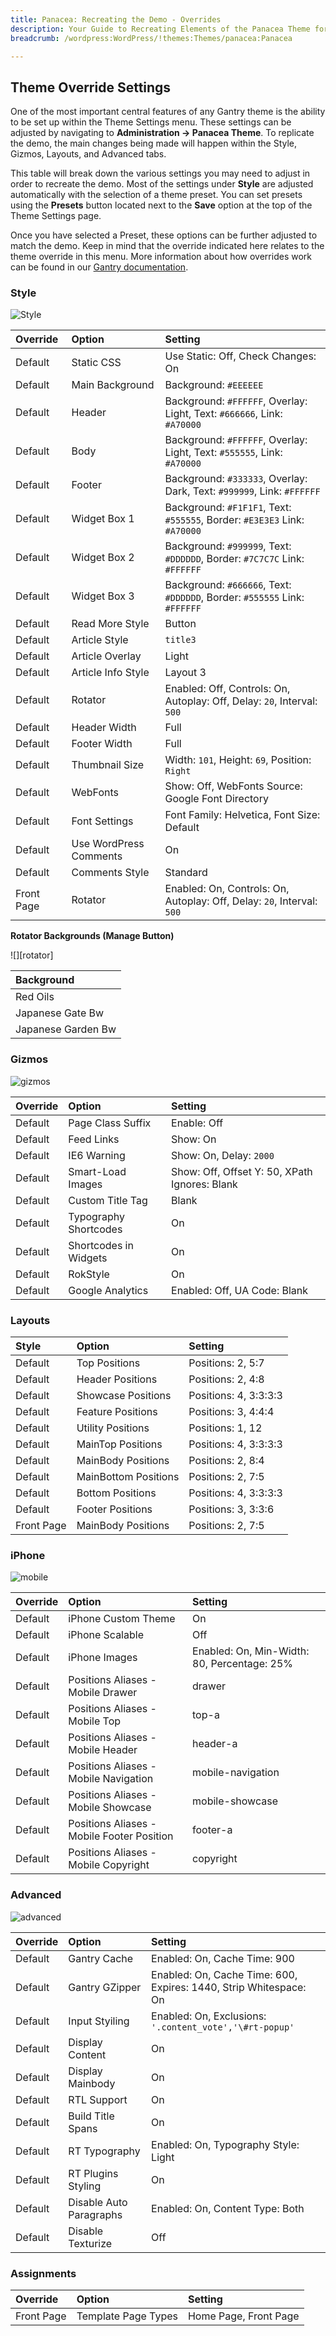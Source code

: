 ```yaml
---
title: Panacea: Recreating the Demo - Overrides
description: Your Guide to Recreating Elements of the Panacea Theme for WordPress
breadcrumb: /wordpress:WordPress/!themes:Themes/panacea:Panacea

---
```


Theme Override Settings
-----

One of the most important central features of any Gantry theme is the ability to be set up within the Theme Settings menu. These settings can be adjusted by navigating to **Administration -> Panacea Theme**. To replicate the demo, the main changes being made will happen within the Style, Gizmos, Layouts, and Advanced tabs.

This table will break down the various settings you may need to adjust in order to recreate the demo. Most of the settings under **Style** are adjusted automatically with the selection of a theme preset. You can set presets using the **Presets** button located next to the **Save** option at the top of the Theme Settings page.

Once you have selected a Preset, these options can be further adjusted to match the demo. Keep in mind that the override indicated here relates to the theme override in this menu. More information about how overrides work can be found in our [Gantry documentation][override].

### Style

![Style][style]

|  Override  |         Option         |                                  Setting                                  |
| :--------- | :--------------------- | :------------------------------------------------------------------------ |
| Default    | Static CSS             | Use Static: Off, Check Changes: On                                        |
| Default    | Main Background        | Background: `#EEEEEE`                                                     |
| Default    | Header                 | Background: `#FFFFFF`, Overlay: Light, Text: `#666666`, Link: `#A70000`   |
| Default    | Body                   | Background: `#FFFFFF`, Overlay: Light, Text: `#555555`, Link: `#A70000`   |
| Default    | Footer                 | Background: `#333333`, Overlay: Dark, Text: `#999999`, Link: `#FFFFFF`    |
| Default    | Widget Box 1           | Background: `#F1F1F1`, Text: `#555555`, Border: `#E3E3E3` Link: `#A70000` |
| Default    | Widget Box 2           | Background: `#999999`, Text: `#DDDDDD`, Border: `#7C7C7C` Link: `#FFFFFF` |
| Default    | Widget Box 3           | Background: `#666666`, Text: `#DDDDDD`, Border: `#555555` Link: `#FFFFFF` |
| Default    | Read More Style        | Button                                                                    |
| Default    | Article Style          | `title3`                                                                  |
| Default    | Article Overlay        | Light                                                                     |
| Default    | Article Info Style     | Layout 3                                                                  |
| Default    | Rotator                | Enabled: Off, Controls: On, Autoplay: Off, Delay: `20`, Interval: `500`   |
| Default    | Header Width           | Full                                                                      |
| Default    | Footer Width           | Full                                                                      |
| Default    | Thumbnail Size         | Width: `101`, Height: `69`, Position: `Right`                             |
| Default    | WebFonts               | Show: Off, WebFonts Source: Google Font Directory                         |
| Default    | Font Settings          | Font Family: Helvetica, Font Size: Default                                |
| Default    | Use WordPress Comments | On                                                                        |
| Default    | Comments Style         | Standard                                                                  |
| Front Page | Rotator                | Enabled: On, Controls: On, Autoplay: Off, Delay: `20`, Interval: `500`    |

**Rotator Backgrounds (Manage Button)**

![][rotator]

|     Background     |
| :----------------- |
| Red Oils           |
| Japanese Gate Bw   |
| Japanese Garden Bw |

### Gizmos

![gizmos][gizmos]

| Override   | Option                | Setting                                       |
| :--------- | :-------------------- | :-------------------------------------------- |
| Default    | Page Class Suffix     | Enable: Off                                   |
| Default    | Feed Links            | Show: On                                      |
| Default    | IE6 Warning           | Show: On, Delay: `2000`                       |
| Default    | Smart-Load Images     | Show: Off, Offset Y: 50, XPath Ignores: Blank |
| Default    | Custom Title Tag      | Blank                                         |
| Default    | Typography Shortcodes | On                                            |
| Default    | Shortcodes in Widgets | On                                            |
| Default    | RokStyle              | On                                            |
| Default    | Google Analytics      | Enabled: Off, UA Code: Blank                  |

### Layouts

|   Style    |        Option        |        Setting        |
| :--------- | :------------------- | :-------------------- |
| Default    | Top Positions        | Positions: 2, 5:7     |
| Default    | Header Positions     | Positions: 2, 4:8     |
| Default    | Showcase Positions   | Positions: 4, 3:3:3:3 |
| Default    | Feature Positions    | Positions: 3, 4:4:4   |
| Default    | Utility Positions    | Positions: 1, 12      |
| Default    | MainTop Positions    | Positions: 4, 3:3:3:3 |
| Default    | MainBody Positions   | Positions: 2, 8:4     |
| Default    | MainBottom Positions | Positions: 2, 7:5     |
| Default    | Bottom Positions     | Positions: 4, 3:3:3:3 |
| Default    | Footer Positions     | Positions: 3, 3:3:6   |
| Front Page | MainBody Positions   | Positions: 2, 7:5     |

### iPhone

![mobile][mobile]

| Override |                   Option                   |                   Setting                   |
| :------- | :----------------------------------------- | :------------------------------------------ |
| Default  | iPhone Custom Theme                        | On                                          |
| Default  | iPhone Scalable                            | Off                                         |
| Default  | iPhone Images                              | Enabled: On, Min-Width: 80, Percentage: 25% |
| Default  | Positions Aliases - Mobile Drawer          | drawer                                      |
| Default  | Positions Aliases - Mobile Top             | top-a                                       |
| Default  | Positions Aliases - Mobile Header          | header-a                                    |
| Default  | Positions Aliases - Mobile Navigation      | mobile-navigation                           |
| Default  | Positions Aliases - Mobile Showcase        | mobile-showcase                             |
| Default  | Positions Aliases - Mobile Footer Position | footer-a                                    |
| Default  | Positions Aliases - Mobile Copyright       | copyright                                   |

### Advanced

![advanced][advanced]

| Override |          Option         |                              Setting                              |
| :------- | :---------------------- | :---------------------------------------------------------------- |
| Default  | Gantry Cache            | Enabled: On, Cache Time: 900                                      |
| Default  | Gantry GZipper          | Enabled: On, Cache Time: 600, Expires: 1440, Strip Whitespace: On |
| Default  | Input Styiling          | Enabled: On, Exclusions: `'.content_vote','\#rt-popup'`           |
| Default  | Display Content         | On                                                                |
| Default  | Display Mainbody        | On                                                                |
| Default  | RTL Support             | On                                                                |
| Default  | Build Title Spans       | On                                                                |
| Default  | RT Typography           | Enabled: On, Typography Style: Light                              |
| Default  | RT Plugins Styling      | On                                                                |
| Default  | Disable Auto Paragraphs | Enabled: On, Content Type: Both                                   |
| Default  | Disable Texturize       | Off                                                               |

### Assignments

|  Override  |        Option       |        Setting        |
| :--------- | :------------------ | :-------------------- |
| Front Page | Template Page Types | Home Page, Front Page |

[override]: http://docs.gantry.org/gantry4/configure
[style]: assets/setstyle.jpeg
[assignments]: assets/setassignments.jpg
[advanced]: assets/setadvanced.jpg
[mobile]: assets/setmobile.jpeg
[layouts]: assets/setlayouts.jpeg
[gizmos]: assets/setgizmos.jpeg
